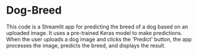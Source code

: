 # Dog-Breed

This code is a Streamlit app for predicting the breed of a dog based on an uploaded image. 
It uses a pre-trained Keras model to make predictions.
When the user uploads a dog image and clicks the 'Predict' button, the app processes the image, predicts the breed, and displays the result.
 
